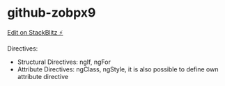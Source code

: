 # github-zobpx9

[Edit on StackBlitz ⚡️](https://stackblitz.com/edit/github-zobpx9)

Directives:
 - Structural Directives: ngIf, ngFor
 - Attribute Directives: ngClass, ngStyle, it is also possible to define own attribute directive